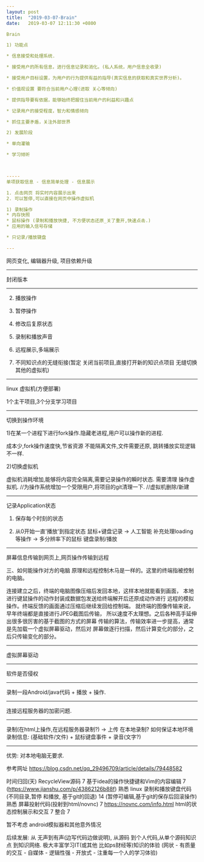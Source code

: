```yaml
---
layout: post
title:  "2019-03-07-Brain"
date:   2019-03-07 12:11:30 +0800

Brain

1) 功能点

* 信息接受和处理系统.

* 接受用户的所有信息，进行信息记录和消化。(私人系统，用户信息全收录)

* 接受用户目标设置，为用户的行为提供有益的指导(真实信息的获取和真实世界分析)。

* 价值观设置 要符合当前用户心理(进取 关心等倾向)

* 提供指导要有依据，能够始终把握住当前用户的利益和兴趣点

* 记录用户的接受程度，智力和情感倾向

* 抓住主要矛盾，关注外部世界

2) 发展阶段

* 单向灌输

* 学习倾听



-----
单项获取信息 - 信息简单处理 - 信息展示

1. 点击网页 将实时内容展示出来
2. 可以暂停,可以直接在网页中操作虚拟机

1) 录制操作
* 内存快照
* 鼠标操作 (录制和播放快捷, 不方便状态还原_关了重开,快速点击.)
* 应用的输入信号存储

* 只记录/播放键盘

--- 
```


网页变化, 编辑器升级, 项目依赖升级

--- 

封闭版本

---


2) 播放操作
3) 暂停操作
4) 修改后复原状态
5) 录制和播放声音

6) 远程展示,多端展示
7) 不同知识点的无缝衔接(暂定 
关闭当前项目,直接打开新的知识点项目 
无缝切换其他的虚拟机)

****
linux 虚拟机(方便部署)

1个主干项目,3个分支学习项目

***
切换到操作环境

1)在某一个进程下进行fork操作.隐藏老进程,用户可以操作新的进程.

成本少,fork操作速度快,节省资源
不能隔离文件,文件需要还原, 跳转播放实现逻辑不一样.

2)切换虚拟机

虚拟机消耗增加,能够将内容完全隔离,需要记录操作的瞬时状态.
需要清理 操作虚拟机. 
//为操作系统增加一个受限用户,将项目的git清理一下.
//虚拟机删除/新建
***
记录Application状态

1) 保存每个时刻的状态

2) 从0开始一直'播放'到指定状态
鼠标+键盘记录 
-> 人工智能 补充处理loading等操作
-> 多分辨率下的鼠标 键盘录制/播放

***
屏幕信息传输到网页上,网页操作传输到远程

三、如何能操作对方的电脑
原理和远程控制木马是一样的。这里的终端指被控制的电脑。

连接建立之后，终端的电脑图像压缩后发回本地，这样本地就能看到画面，
本地进行键鼠操作的动作封装成数据包发送给终端解开后还原成动作进行
远程的模拟操作。终端反馈的画面通过压缩后继续发回给控制端。
就终端的图像传输来说，早年终端都是直接进行JPEG截图后传输，
所以速度不太理想。之后各种高手延伸出很多很厉害的基于截图的方式的屏幕
传输的算法，传输效率进一步提高，通常是先加载一个虚拟屏幕驱动，然后对
屏幕做逐行扫描，然后计算变化的部分，之后只传输变化的部分。

***
虚拟屏幕驱动

***
软件是否侵权

***
录制一段Android/java代码 + 播放 + 操作.

***
连接远程服务器的加密问题.

***
录制(在html上操作,在远程服务器录制?) -> 上传
在本地录制? 如何保证本地环境
录制信息: (基础软件/文件) + 鼠标键盘事件 + 录音(文字?)

***
优势: 对本地电脑无要求.

参考网址
https://blog.csdn.net/qq_29496709/article/details/79448582

时间归回(天)
RecycleView源码 7
基于idea的操作快捷键和Vim的内容编辑 7
(https://www.jianshu.com/p/43862126b88f)
熟悉 linux 录制和播放键盘代码(不同目录,暂停 和播放, 基于git的回退) 14
(暂停可编辑,基于git的保存后回滚操作)
熟悉 屏幕投射代码(投射到html/novnc) 7
https://novnc.com/info.html
html的状态控制展示和交互 7
整合 7

暂不考虑 android模拟器和其他意外情况

后续发展:
从 无声到有声(边写代码边做说明),
从源码 到个人代码,从单个源码知识点 到知识网络.
极大丰富学习IT(或其他 比如ps财经等)知识的体验
(网状 - 有质量的交互 - 自媒体 - 逻辑性强 - 开放式 - 注重每一个人的学习体验)


